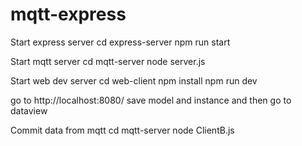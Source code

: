 # mqtt-express
 Start express server
 cd express-server
 npm run start

 Start mqtt server
 cd mqtt-server
 node server.js

 Start web dev server
 cd web-client
 npm install
 npm run dev

 go to http://localhost:8080/
 save model and instance and then go to dataview

 Commit data from mqtt
 cd mqtt-server
 node ClientB.js
